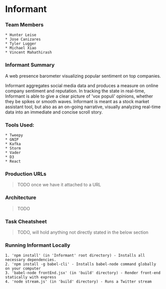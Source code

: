 # Informant

### Team Members

    * Hunter Leise
    * Jose Canizares
    * Tyler Lugger
    * Michael Xiao
    * Vincent Mahathirash

### Informant Summary

A web presence barometer visualizing popular sentiment on top companies.

Informant aggregates social media data and produces a measure on online company sentiment and reputation. In tracking the state in real-time, Informant is able to give a clear picture of 'vox populi' opinions, whether they be spikes or smooth waves. Informant is meant as a stock market assistant tool, but also as an on-going narrative, visually analyzing real-time data into an immediate and concise scroll story.

### Tools Used:
    * Tweepy
    * GNIP
    * Kafka
    * Storm
    * Vader
    * D3
    * React

### Production URLs

> TODO once we have it attached to a URL

### Architecture

> TODO

### Task Cheatsheet

> TODO, will hold anything not directly stated in the below section
   
### Running Informant Locally
    1. 'npm install' (in 'Informant' root directory) - Installs all necessary dependencies.
    2. 'npm install -g babel-cli' - Installs babel-node command globally on your computer
    3. 'babel-node frontEnd.jsx' (in 'build' directory) - Render front-end statically with express
    4. 'node stream.js' (in 'build' directory) - Runs a Twitter stream
